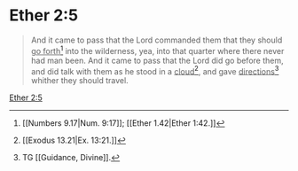 # Ether 2:5

> And it came to pass that the Lord commanded them that they should <u>go forth</u>[^a] into the wilderness, yea, into that quarter where there never had man been. And it came to pass that the Lord did go before them, and did talk with them as he stood in a <u>cloud</u>[^b], and gave <u>directions</u>[^c] whither they should travel.

[Ether 2:5](https://www.churchofjesuschrist.org/study/scriptures/bofm/ether/2?lang=eng&id=p5#p5)


[^a]: [[Numbers 9.17|Num. 9:17]]; [[Ether 1.42|Ether 1:42.]]
[^b]: [[Exodus 13.21|Ex. 13:21.]]
[^c]: TG [[Guidance, Divine]].
